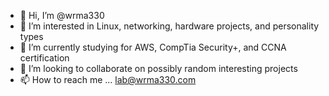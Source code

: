 - 👋 Hi, I’m @wrma330
- 👀 I’m interested in Linux, networking, hardware projects, and personality types
- 🌱 I’m currently studying for AWS, CompTia Security+, and CCNA certification
- 💞️ I’m looking to collaborate on possibly random interesting projects
- 📫 How to reach me ... lab@wrma330.com

<!---
wrma330/wrma330 is a ✨ special ✨ repository because its `README.md` (this file) appears on your GitHub profile.
You can click the Preview link to take a look at your changes.
--->
